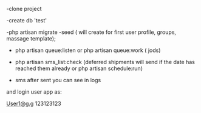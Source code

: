 -clone project

-create db 'test'

-php artisan migrate -seed  ( will create for first user profile, groups, massage template);

- php artisan queue:listen or php artisan queue:work  ( jods)

- php artisan sms_list:check   (deferred shipments will send if the date has reached them already or php artisan schedule:run)

- sms after sent you can see in logs

and login user  app as:

User1@g.g
123123123
